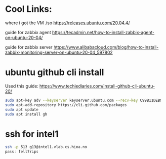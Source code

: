 # Cool Links:
where i got the VM .iso
https://releases.ubuntu.com/20.04.4/

guide for zabbix agent
https://tecadmin.net/how-to-install-zabbix-agent-on-ubuntu-20-04/

guide for zabbix server
https://www.alibabacloud.com/blog/how-to-install-zabbix-monitoring-server-on-ubuntu-20-04_597802

# ubuntu github cli install

Used this guide: https://www.techiediaries.com/install-github-cli-ubuntu-20/

```bash
sudo apt-key adv --keyserver keyserver.ubuntu.com --recv-key C99B11DEB97541F0
sudo apt-add-repository https://cli.github.com/packages
sudo apt update
sudo apt install gh
```

# ssh for intel1
```bash
ssh -p 513 g13@intel1.vlab.cs.hioa.no
pass: fell7rips
```